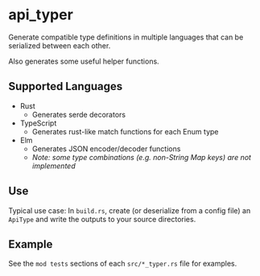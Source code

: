 # api_typer
Generate compatible type definitions in multiple languages that can be serialized between each other.

Also generates some useful helper functions.

## Supported Languages
* Rust
  * Generates serde decorators
* TypeScript
  * Generates rust-like match functions for each Enum type
* Elm
  * Generates JSON encoder/decoder functions
  * *Note: some type combinations (e.g. non-String Map keys) are not implemented*

## Use
Typical use case: In `build.rs`, create (or deserialize from a config file) an `ApiType`
and write the outputs to your source directories.

## Example
See the `mod tests` sections of each `src/*_typer.rs` file for examples.

